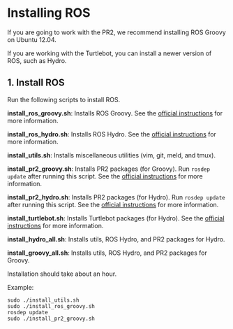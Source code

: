 # Installing ROS

If you are going to work with the PR2, we recommend installing ROS Groovy on Ubuntu 12.04.

If you are working with the Turtlebot, you can install a newer version of ROS, such as Hydro.

## 1. Install ROS
Run the following scripts to install ROS.

**install_ros_groovy.sh**: Installs ROS Groovy. See the [official instructions](http://wiki.ros.org/groovy/Installation/Ubuntu) for more information.

**install_ros_hydro.sh**: Installs ROS Hydro. See the [official instructions](http://wiki.ros.org/groovy/Installation/Ubuntu) for more information.

**install_utils.sh**: Installs miscellaneous utilities (vim, git, meld, and tmux).

**install_pr2_groovy.sh**: Installs PR2 packages (for Groovy). Run `rosdep update` after running this script. See the [official instructions](http://wiki.ros.org/Robots/PR2/groovy) for more information.

**install_pr2_hydro.sh**: Installs PR2 packages (for Hydro). Run `rosdep update` after running this script. See the [official instructions](http://wiki.ros.org/Robots/PR2/hydro) for more information.

**install_turtlebot.sh**: Installs Turtlebot packages (for Hydro). See the [official instructions](http://wiki.ros.org/turtlebot/Tutorials/hydro/Installation) for more information.

**install_hydro_all.sh**: Installs utils, ROS Hydro, and PR2 packages for Hydro.


**install_groovy_all.sh**: Installs utils, ROS Hydro, and PR2 packages for Groovy.


Installation should take about an hour.

Example:
```
sudo ./install_utils.sh
sudo ./install_ros_groovy.sh
rosdep update
sudo ./install_pr2_groovy.sh
```
